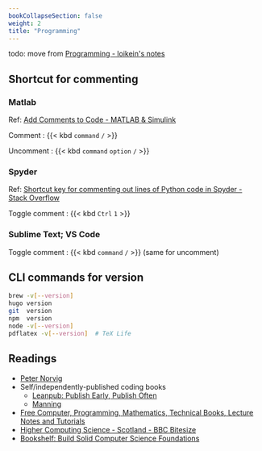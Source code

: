 ```yaml
---
bookCollapseSection: false
weight: 2
title: "Programming"
---
```


todo: move from [Programming - loikein's notes](https://notes.loikein.one/tags/programming/)

## Shortcut for commenting

### Matlab

Ref: [Add Comments to Code - MATLAB & Simulink](https://www.mathworks.com/help/matlab/matlab_prog/comments.html)

Comment
: {{< kbd `command` `/` >}}

Uncomment
: {{< kbd `command` `option` `/` >}}


### Spyder

Ref: [Shortcut key for commenting out lines of Python code in Spyder - Stack Overflow](https://stackoverflow.com/a/36644714/10668706)

Toggle comment
: {{< kbd `Ctrl` `1` >}}


### Sublime Text; VS Code

Toggle comment
: {{< kbd `command` `/` >}} \(same for uncomment\)


## CLI commands for version

```sh
brew -v[--version]
hugo version
git  version
npm  version
node -v[--version]
pdflatex -v[--version]  # TeX Life
```


## Readings

- [Peter Norvig](https://www.norvig.com/)
- Self/independently-published coding books
    + [Leanpub: Publish Early, Publish Often](https://leanpub.com/)
    + [Manning](https://www.manning.com/)
- [Free Computer, Programming, Mathematics, Technical Books, Lecture Notes and Tutorials](https://freecomputerbooks.com/)
- [Higher Computing Science - Scotland - BBC Bitesize](https://www.bbc.co.uk/bitesize/subjects/zxmh34j)
- [Bookshelf: Build Solid Computer Science Foundations](https://devgrowth-templates.notion.site/devgrowth-templates/0a8571d16ae0401a82723800fb2fb062?v=4eecf67f93bd4cf8b0398ca664d81696)

<!-- seviche's bookmarks
- [Airtable - About Coding](https://airtable.com/appUVHB29NzA8Tysi/shrpftxf6JgRomP2X/tblEvtThXHNBMQ8lW/viwMvPLTmjMGTL5fc)
 -->
